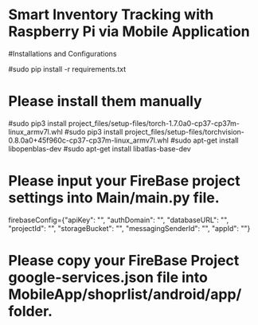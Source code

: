 # Smart Inventory Tracking with Raspberry Pi via Mobile Application

#Installations and Configurations

#sudo pip install -r requirements.txt

# Please install them manually
#sudo pip3 install project_files/setup-files/torch-1.7.0a0-cp37-cp37m-linux_armv7l.whl
#sudo pip3 install project_files/setup-files/torchvision-0.8.0a0+45f960c-cp37-cp37m-linux_armv7l.whl
#sudo apt-get install libopenblas-dev
#sudo apt-get install libatlas-base-dev


# Please input your FireBase project settings into Main/main.py file. 

firebaseConfig={"apiKey": "",
    "authDomain": "",
    "databaseURL": "",
    "projectId": "",
    "storageBucket": "",
    "messagingSenderId": "",
    "appId": ""}
    
# Please copy your FireBase Project google-services.json file into MobileApp/shoprlist/android/app/ folder.
